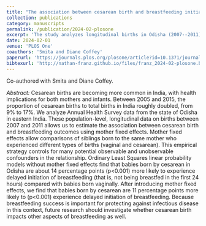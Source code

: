 ```yaml
---
title: "The association between cesarean birth and breastfeeding initiation in Odisha, India: A mother fixed effects analysis"
collection: publications
category: manuscripts
permalink: /publication/2024-02-plosone
excerpt: 'The study analyzes longitudinal births in Odisha (2007--2011) using a mother fixed‑effects model to identify the impact of cesarean delivery on breastfeeding initiation. It finds that babies born via C-section are about 11 percentage points more likely to experience delayed breastfeeding (beyond 24 hours) compared to their vaginally born siblings.'
date: 2024-02-01
venue: 'PLOS One'
coauthors: 'Smita and Diane Coffey'
paperurl: 'https://journals.plos.org/plosone/article?id=10.1371/journal.pone.0287796'
bibtexurl: 'http://nathan-franz.github.io/files/franz_2024-02-plosone.bib'
---
```


Co-authored with Smita and Diane Coffey.

*Abstract:* Cesarean births are becoming more common in India, with health implications for both mothers and infants. Between 2005 and 2015, the proportion of cesarean births to total births in India roughly doubled, from 9% to 17%. We analyze Annual Health Survey data from the state of Odisha in eastern India. These population-level, longitudinal data on births between 2007 and 2011 allows us to estimate the association between cesarean birth and breastfeeding outcomes using mother fixed effects. Mother fixed effects allow comparisons of siblings born to the same mother who experienced different types of births (vaginal and cesarean). This empirical strategy controls for many potential observable and unobservable confounders in the relationship. Ordinary Least Squares linear probability models without mother fixed effects find that babies born by cesarean in Odisha are about 14 percentage points (p<0.001) more likely to experience delayed initiation of breastfeeding (that is, not being breastfed in the first 24 hours) compared with babies born vaginally. After introducing mother fixed effects, we find that babies born by cesarean are 11 percentage points more likely to (p<0.001) experience delayed initiation of breastfeeding. Because breastfeeding success is important for protecting against infectious disease in this context, future research should investigate whether cesarean birth impacts other aspects of breastfeeding as well.